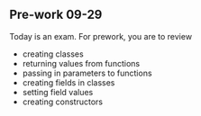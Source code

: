 ## Pre-work 09-29
Today is an exam. For prework, you are to review 
- creating classes
- returning values from functions
- passing in parameters to functions
- creating fields in classes
- setting field values
- creating constructors

